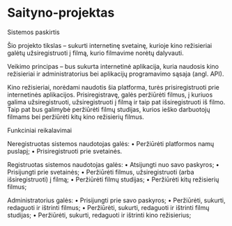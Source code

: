 # Saityno-projektas
 
Sistemos paskirtis

Šio projekto tikslas – sukurti internetinę svetainę, kurioje kino režisieriai galėtų užsiregistruoti į filmą, kurio filmavime norėtų dalyvauti.

Veikimo principas – bus sukurta internetinė aplikacija, kuria naudosis kino režisieriai ir administratorius bei aplikacijų programavimo sąsaja (angl. API).

Kino režisieriai, norėdami naudotis šia platforma, turės prisiregistruoti prie internetinės aplikacijos. Prisiregistravę, galės peržiūrėti filmus, į kuriuos galima užsiregistruoti, užsiregistruoti į filmą ir taip pat išsiregistruoti iš filmo. Taip pat bus galimybė peržiūrėti filmų studijas, kurios ieško darbuotojų filmams bei peržiūrėti kitų kino režisierių filmus.

Funkciniai reikalavimai

Neregistruotas sistemos naudotojas galės:
•	Peržiūrėti platformos namų puslapį;
•	Prisiregistruoti prie svetainės.

Registruotas sistemos naudotojas galės:
•	Atsijungti nuo savo paskyros;
•	Prisijungti prie svetainės;
•	Peržiūrėti filmus, užsiregistruoti (arba išsiregistruoti) į filmą;
•	Peržiūrėti filmų studijas;
•	Peržiūrėti kitų režisierių filmus;

Administratorius galės:
•	Prisijungti prie savo paskyros;
•	Peržiūrėti, sukurti, redaguoti ir ištrinti filmus;
•	Peržiūrėti, sukurti, redaguoti ir ištrinti filmų studijas;
•	Peržiūrėti, sukurti, redaguoti ir ištrinti kino režisierius;
